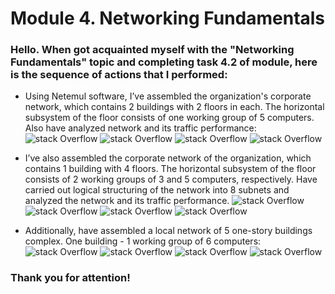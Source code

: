 # Module 4. Networking Fundamentals

### Hello. When got acquainted myself with the "Networking Fundamentals" topic and completing task 4.2 of module, here is the sequence of actions that I performed:

* Using Netemul software, I’ve assembled the organization's corporate network, which contains 2 buildings with 2 floors in each. The horizontal subsystem of the floor consists of one working group of 5 computers. Also have analyzed network and its traffic performance: 
![stack Overflow](http://i.prntscr.com/POYZpfGgR1WFH8VXsWO-QQ.png)
![stack Overflow](http://i.prntscr.com/IrxzXy9fQKCAvQGWOZUmcA.png)
![stack Overflow](http://i.prntscr.com/VQ32eEmLQ_GmV89n9bUcIA.png)
![stack Overflow](http://i.prntscr.com/TedvBdQvSo68lGHZJ7I-vw.png)

* I’ve also assembled the corporate network of the organization, which contains 1 building with 4 floors. The horizontal subsystem of the floor consists of 2 working groups of 3 and 5 computers, respectively. Have carried out logical structuring of the network into 8 subnets and analyzed the network and its traffic performance.
![stack Overflow](http://i.prntscr.com/nAW0pj1ZTZ_kPs7d0UkTUw.png)
![stack Overflow](http://i.prntscr.com/x1t-w59JTwOCRhjApY9QOg.png)
![stack Overflow](http://i.prntscr.com/I64jnsZbQVugZTB1d98uPw.png)
![stack Overflow](http://i.prntscr.com/dk9sNdvTQqyhVZmZbeklTg.png)

* Additionally, have assembled a local network of 5 one-story buildings complex. One building - 1 working group of 6 computers:
![stack Overflow](http://i.prntscr.com/ZEe-zGaDTfKkaaAqiT-9dg.png)
![stack Overflow](http://i.prntscr.com/FxTZc61zS2Gs88dnmj1haA.png)
![stack Overflow](http://i.prntscr.com/0KQkwGK9RN_lpuP74j4kEg.png)
![stack Overflow](http://i.prntscr.com/CU0His9wRDOX-9eJ5hXnKw.png)

### Thank you for attention!
